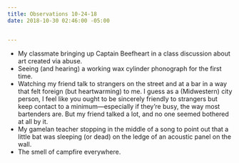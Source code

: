 ```yaml
---
title: Observations 10-24-18
date: 2018-10-30 02:46:00 -05:00


---
```


- My classmate bringing up Captain Beefheart in a class discussion about art created via abuse.
- Seeing (and hearing) a working wax cylinder phonograph for the first time.
- Watching my friend talk to strangers on the street and at a bar in a way that felt foreign (but heartwarming) to me. I guess as a (Midwestern) city person, I feel like you ought to be sincerely friendly to strangers but keep contact to a minimum—especially if they’re busy, the way most bartenders are. But my friend talked a lot, and no one seemed bothered at all by it.
- My gamelan teacher stopping in the middle of a song to point out that a little bat was sleeping (or dead) on the ledge of an acoustic panel on the wall.
- The smell of campfire everywhere.